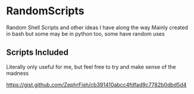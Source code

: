 # RandomScripts
Random Shell Scripts and other ideas I have along the way
Mainly created in bash but some may be in python too, some have random uses

## Scripts Included
Literally only useful for me, but feel free to try and make sense of the madness


https://gist.github.com/ZephrFish/cb391410abcc4fdfad9c7782b0dbd5d4
